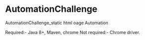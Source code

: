 # AutomationChallenge
 AutomationChallenge_static html oage Automation


Required:- Java 8+, Maven, chrome
Not required:- Chrome driver.





